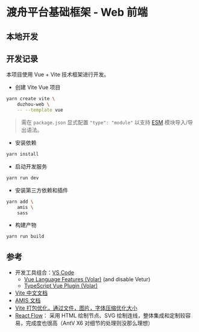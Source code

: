 渡舟平台基础框架 - Web 前端
==========================================

## 本地开发

## 开发记录

本项目使用 Vue + Vite 技术框架进行开发。

- 创建 Vite Vue 项目

```bash
yarn create vite \
    duzhou-web \
    -- --template vue
```

> 需在 `package.json` 显式配置 `"type": "module"`
> 以支持 [ESM](https://juejin.cn/post/7169581968336617485)
> 模块导入/导出语法。

- 安装依赖

```bash
yarn install
```

- 启动开发服务

```bash
yarn run dev
```

- 安装第三方依赖和插件

```bash
yarn add \
    amis \
    sass
```

- 构建产物

```bash
yarn run build
```

## 参考

- 开发工具组合：[VS Code](https://code.visualstudio.com/)
  - [Vue Language Features (Volar)](https://marketplace.visualstudio.com/items?itemName=Vue.volar) (and disable Vetur)
  - [TypeScript Vue Plugin (Volar)](https://marketplace.visualstudio.com/items?itemName=Vue.vscode-typescript-vue-plugin)
- [Vite 中文文档](https://cn.vitejs.dev/guide/)
- [AMIS 文档](https://baidu.github.io/amis/)
- [Vite 打包优化，通过文件，图片，字体压缩优化大小](https://juejin.cn/post/7336637599895748644)
- [React Flow](https://reactflow.dev/learn)：
  采用 HTML 绘制节点、SVG 绘制连线，整体集成和定制较容易，完成度也很高（AntV X6 对细节的处理则没那么理想）
